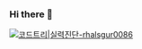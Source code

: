 ### Hi there 👋

<!--
**komh0086/komh0086** is a ✨ _special_ ✨ repository because its `README.md` (this file) appears on your GitHub profile.

Here are some ideas to get you started:

- 🔭 I’m currently working on ...
- 🌱 I’m currently learning ...
- 👯 I’m looking to collaborate on ...
- 🤔 I’m looking for help with ...
- 💬 Ask me about ...
- 📫 How to reach me: ...
- 😄 Pronouns: ...
- ⚡ Fun fact: ...
-->


[![코드트리|실력진단-rhalsgur0086](https://banner.codetree.ai/v1/banner/rhalsgur0086)](https://www.codetree.ai/profiles/rhalsgur0086)
